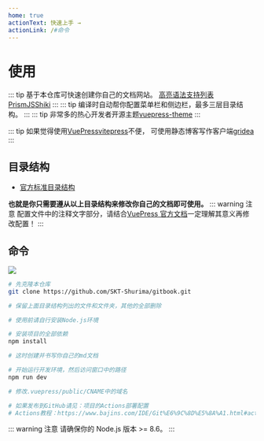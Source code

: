 ```yaml
---
home: true
actionText: 快速上手 →
actionLink: /#命令
---
```


# 使用

::: tip
基于本仓库可快速创建你自己的文档网站。
[高亮语法支持列表](https://prismjs.com/#supported-languages)
[PrismJS](https://github.com/PrismJS)[Shiki](https://github.com/shikijs/shiki)
:::
::: tip
编译时自动帮你配置菜单栏和侧边栏，最多三层目录结构。
:::
::: tip
非常多的热心开发者开源主题[vuepress-theme](https://github.com/search?q=vuepress-theme)
:::

::: tip
如果觉得使用[VuePress](https://v2.vuepress.vuejs.org)[vitepress](https://vitepress.vuejs.org)不便，
可使用静态博客写作客户端[gridea](https://github.com/getgridea/gridea)
:::

## 目录结构

- [官方标准目录结构](https://vuepress.vuejs.org/zh/guide/directory-structure.html)

**也就是你只需要遵从以上目录结构来修改你自己的文档即可使用。**
::: warning 注意
配置文件中的注释文字部分，请结合[VuePress 官方文档](https://vuepress.vuejs.org/zh/config)一定理解其意义再修改配置！
:::

## 命令

[![](https://gitpod.io/button/open-in-gitpod.svg)](https://gitpod.io/#github.com/bajins/notes-vuepress)

```bash
# 先克隆本仓库
git clone https://github.com/SKT-Shurima/gitbook.git

# 保留上面目录结构列出的文件和文件夹，其他的全部删除

# 使用前请自行安装Node.js环境

# 安装项目的全部依赖
npm install

# 这时创建并书写你自己的md文档

# 开始运行开发环境，然后访问窗口中的路径
npm run dev

# 修改.vuepress/public/CNAME中的域名

# 如果发布到GitHub请见：项目的Actions部署配置
# Actions教程：https://www.bajins.com/IDE/Git%E6%9C%8D%E5%8A%A1.html#actions

```

::: warning 注意
请确保你的 Node.js 版本 >= 8.6。
:::
